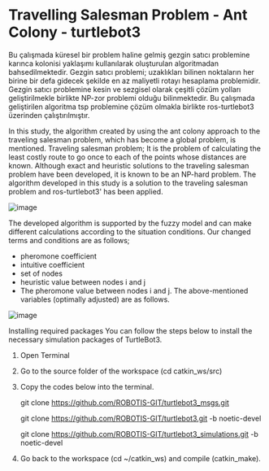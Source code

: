 # Travelling Salesman Problem - Ant Colony - turtlebot3

Bu çalışmada küresel bir problem haline gelmiş gezgin satıcı problemine karınca kolonisi yaklaşımı kullanılarak oluşturulan algoritmadan bahsedilmektedir. Gezgin satıcı problemi; uzaklıkları bilinen noktaların her birine bir defa gidecek şekilde en az maliyetli rotayı hesaplama problemidir. Gezgin satıcı problemine kesin ve sezgisel olarak çeşitli çözüm yolları geliştirilmekle birlikte NP-zor problemi olduğu bilinmektedir. Bu çalışmada geliştirilen algoritma tsp problemine çözüm olmakla birlikte ros-turtlebot3 üzerinden çalıştırılmıştır. 

In this study, the algorithm created by using the ant colony approach to the traveling salesman problem, which has become a global problem, is mentioned. Traveling salesman problem; It is the problem of calculating the least costly route to go once to each of the points whose distances are known. Although exact and heuristic solutions to the traveling salesman problem have been developed, it is known to be an NP-hard problem. The algorithm developed in this study is a solution to the traveling salesman problem and ros-turtlebot3' has been applied.

![image](https://user-images.githubusercontent.com/78980365/130975135-53f46ac0-a3ba-4cfc-bac5-5285dafdcf2f.png)

The developed algorithm is supported by the fuzzy model and can make different calculations according to the situation conditions. Our changed terms and conditions are as follows;
 - pheromone coefficient
 - intuitive coefficient
 - set of nodes
 - heuristic value between nodes i and j
 - The pheromone value between nodes i and j.
The above-mentioned variables (optimally adjusted) are as follows.

![image](https://user-images.githubusercontent.com/78980365/130976662-1c65d072-96bc-42c7-a7a5-0754f1a1a4f0.png)


Installing required packages
You can follow the steps below to install the necessary simulation packages of TurtleBot3.
1. Open Terminal
2. Go to the source folder of the workspace (cd catkin_ws/src)
3. Copy the codes below into the terminal.

     git clone https://github.com/ROBOTIS-GIT/turtlebot3_msgs.git
     
     git clone https://github.com/ROBOTIS-GIT/turtlebot3.git -b noetic-devel
     
     git clone https://github.com/ROBOTIS-GIT/turtlebot3_simulations.git -b noetic-devel    
4. Go back to the workspace (cd ~/catkin_ws) and compile (catkin_make).


